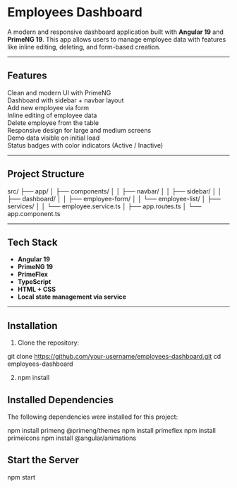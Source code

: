 # Employees Dashboard

A modern and responsive dashboard application built with **Angular 19** and **PrimeNG 19**. This app allows users to manage employee data with features like inline editing, deleting, and form-based creation.

---

##  Features

 Clean and modern UI with PrimeNG  
 Dashboard with sidebar + navbar layout  
 Add new employee via form  
 Inline editing of employee data  
 Delete employee from the table  
 Responsive design for large and medium screens  
 Demo data visible on initial load  
 Status badges with color indicators (Active / Inactive)

---

##  Project Structure

src/ ├── app/ │ ├── components/ │ │ ├── navbar/ │ │ ├── sidebar/ │ │ ├── dashboard/ │ │ ├── employee-form/ │ │ └── employee-list/ │ ├── services/ │ │ └── employee.service.ts │ ├── app.routes.ts │ └── app.component.ts


---

##  Tech Stack

- **Angular 19**
- **PrimeNG 19**
- **PrimeFlex**
- **TypeScript**
- **HTML + CSS**
- **Local state management via service**

---

##  Installation

1. Clone the repository:

git clone https://github.com/your-username/employees-dashboard.git
cd employees-dashboard

2. npm install

## Installed Dependencies

The following dependencies were installed for this project:


npm install primeng @primeng/themes
npm install primeflex
npm install primeicons
npm install @angular/animations

## Start the Server

npm start


